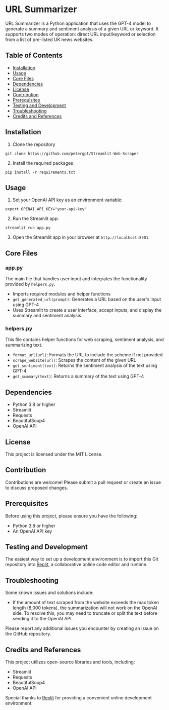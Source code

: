 # URL Summarizer

URL Summarizer is a Python application that uses the GPT-4 model to generate a summary and sentiment analysis of a given URL or keyword. It supports two modes of operation: direct URL input/keyword or selection from a list of pre-listed UK news websites.

## Table of Contents

- [Installation](#installation)
- [Usage](#usage)
- [Core Files](#core-files)
- [Dependencies](#dependencies)
- [License](#license)
- [Contribution](#contribution)
- [Prerequisites](#prerequisites)
- [Testing and Development](#testing-and-development)
- [Troubleshooting](#troubleshooting)
- [Credits and References](#credits-and-references)

## Installation

1. Clone the repository

```
git clone https://github.com/petergpt/Streamlit-Web-Scraper
```

2. Install the required packages
```
pip install -r requirements.txt
```

## Usage

1. Set your OpenAI API key as an environment variable:
```
export OPENAI_API_KEY="your-api-key"
```

2. Run the Streamlit app:
```
streamlit run app.py
```

3. Open the Streamlit app in your browser at `http://localhost:8501`.

## Core Files

### app.py

The main file that handles user input and integrates the functionality provided by `helpers.py`.

- Imports required modules and helper functions
- `get_generated_url(prompt)`: Generates a URL based on the user's input using GPT-4
- Uses Streamlit to create a user interface, accept inputs, and display the summary and sentiment analysis

### helpers.py

This file contains helper functions for web scraping, sentiment analysis, and summarizing text.

- `format_url(url)`: Formats the URL to include the scheme if not provided
- `scrape_website(url)`: Scrapes the content of the given URL
- `get_sentiment(text)`: Returns the sentiment analysis of the text using GPT-4
- `get_summary(text)`: Returns a summary of the text using GPT-4

## Dependencies

- Python 3.8 or higher
- Streamlit
- Requests
- BeautifulSoup4
- OpenAI API

## License

This project is licensed under the MIT License.

## Contribution

Contributions are welcome! Please submit a pull request or create an issue to discuss proposed changes.

## Prerequisites

Before using this project, please ensure you have the following:

- Python 3.8 or higher
- An OpenAI API key

## Testing and Development

The easiest way to set up a development environment is to import this Git repository into [Replit](https://replit.com/), a collaborative online code editor and runtime.

## Troubleshooting

Some known issues and solutions include:

- If the amount of text scraped from the website exceeds the max token length (8,000 tokens), the summarization will not work on the OpenAI side. To resolve this, you may need to truncate or split the text before sending it to the OpenAI API.

Please report any additional issues you encounter by creating an issue on the GitHub repository.

## Credits and References

This project utilizes open-source libraries and tools, including:

- Streamlit
- Requests
- BeautifulSoup4
- OpenAI API

Special thanks to [Replit](https://replit.com/) for providing a convenient online development environment.